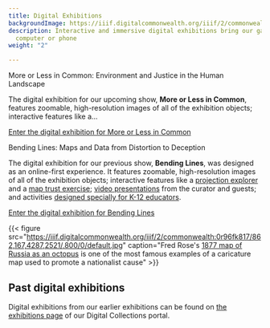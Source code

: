 ```yaml
---
title: Digital Exhibitions
backgroundImage: https://iiif.digitalcommonwealth.org/iiif/2/commonwealth:4m90fg63q/2690,6509,4326,2466/,1200/0/default.jpg
description: Interactive and immersive digital exhibitions bring our gallery to your
  computer or phone
weight: "2"

---
```

<div class="callout my-3">More or Less in Common: Environment and Justice in the Human Landscape</div>

The digital exhibition for our upcoming show, **More or Less in Common**, features zoomable, high-resolution images of all of the exhibition objects; interactive features like a... 

<a class="btn btn-outline-primary btn-block" href="https://www.leventhalmap.org/digital-exhibitions/more-or-less-in-common/"><i class="fas fa-images me-2"></i>Enter the digital exhibition for More or Less in Common</a> 

<div class="callout my-3">Bending Lines: Maps and Data from Distortion to Deception</div>

The digital exhibition for our previous show, **Bending Lines**, was designed as an online-first experience. It features zoomable, high-resolution images of all of the exhibition objects; interactive features like a [projection explorer](https://www.leventhalmap.org/digital-exhibitions/bending-lines/how-to-bend/projections/) and a [map trust exercise](https://www.leventhalmap.org/digital-exhibitions/bending-lines/how-to-bend/interactive-trust/); [video presentations](https://www.leventhalmap.org/digital-exhibitions/bending-lines/events/) from the curator and guests; and activities [designed specially for K-12 educators](https://www.leventhalmap.org/digital-exhibitions/bending-lines/education-activities/).

<a class="btn btn-outline-primary btn-block" href="https://leventhalmap.org/digital-exhibitions/bending-lines"><i class="fas fa-images me-2"></i>Enter the digital exhibition for Bending Lines</a>

{{< figure src="https://iiif.digitalcommonwealth.org/iiif/2/commonwealth:0r96fk817/862,167,4287,2521/,800/0/default.jpg" caption="Fred Rose's [1877 map of Russia as an octopus](https://www.leventhalmap.org/digital-exhibitions/bending-lines/why-persuade/1.5.1/) is one of the most famous examples of a caricature map used to promote a nationalist cause" >}}

## Past digital exhibitions

Digital exhibitions from our earlier exhibitions can be found on [the exhibitions page](https://collections.leventhalmap.org/exhibits) of our Digital Collections portal.